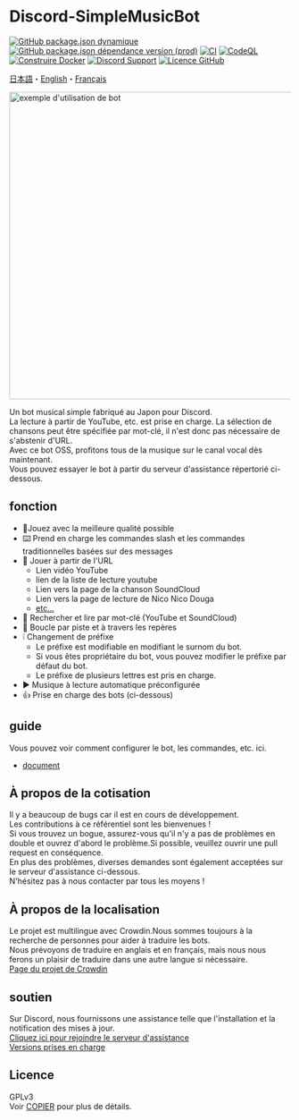 # Discord-SimpleMusicBot
[![GitHub package.json dynamique](https://img.shields.io/github/package-json/version/mtripg6666tdr/Discord-SimpleMusicBot/master)](https://github.com/mtripg6666tdr/Discord-SimpleMusicBot/blob/master/package.json) [![GitHub package.json dépendance version (prod)](https://img.shields.io/badge/dynamic/json?color=blue&label=oceanic.js&query=%24.dependencies%5B%22oceanic.js%22%5D&url=https%3A%2F%2Fraw.githubusercontent.com%2Fmtripg6666tdr%2FDiscord-SimpleMusicBot%2Fmaster%2Fpackage.json)](https://github.com/OceanicJS/Oceanic) [![CI](https://github.com/mtripg6666tdr/Discord-SimpleMusicBot/actions/workflows/test.yml/badge.svg)](https://github.com/mtripg6666tdr/Discord-SimpleMusicBot/actions/workflows/test.yml) [![CodeQL](https://github.com/mtripg6666tdr/Discord-SimpleMusicBot/actions/workflows/codeql-analysis.yml/badge.svg)](https://github.com/mtripg6666tdr/Discord-SimpleMusicBot/actions/workflows/codeql-analysis.yml) [![Construire Docker](https://github.com/mtripg6666tdr/Discord-SimpleMusicBot/actions/workflows/build-docker.yml/badge.svg)](https://github.com/mtripg6666tdr/Discord-SimpleMusicBot/actions/workflows/build-docker.yml) [![Discord Support](https://img.shields.io/discord/847435307582095360?label=discord&logo=discord&logoColor=white)](https://discord.gg/7DrAEXBMHe) [![Licence GitHub](https://img.shields.io/github/license/mtripg6666tdr/Discord-SimpleMusicBot)](LICENSE)

[日本語](/README.md)・[English](/locales/README.en-US.md)・[Français](/locales/README.fr-FR.md)

<img alt="exemple d'utilisation de bot" src="https://user-images.githubusercontent.com/56076195/218059644-2ebdf405-b9f8-4561-a3cc-2bcecf09f145.png" width="550" />

Un bot musical simple fabriqué au Japon pour Discord.  
La lecture à partir de YouTube, etc. est prise en charge. La sélection de chansons peut être spécifiée par mot-clé, il n'est donc pas nécessaire de s'abstenir d'URL.  
Avec ce bot OSS, profitons tous de la musique sur le canal vocal dès maintenant.  
Vous pouvez essayer le bot à partir du serveur d'assistance répertorié ci-dessous.

## fonction
- 🎵Jouez avec la meilleure qualité possible
- ⌨️ Prend en charge les commandes slash et les commandes traditionnelles basées sur des messages
- 🔗 Jouer à partir de l'URL
  - Lien vidéo YouTube
  - lien de la liste de lecture youtube
  - Lien vers la page de la chanson SoundCloud
  - Lien vers la page de lecture de Nico Nico Douga
  - [etc...](https://web.usamyon.moe/Discord-SimpleMusicBot/docs/guide/commands/overview)
- 🔎 Rechercher et lire par mot-clé (YouTube et SoundCloud)
- 🔁 Boucle par piste et à travers les repères
- ❕ Changement de préfixe
  - Le préfixe est modifiable en modifiant le surnom du bot.
  - Si vous êtes propriétaire du bot, vous pouvez modifier le préfixe par défaut du bot.
  - Le préfixe de plusieurs lettres est pris en charge.
- ▶️ Musique à lecture automatique préconfigurée
- 👍 Prise en charge des bots (ci-dessous)

## guide
Vous pouvez voir comment configurer le bot, les commandes, etc. ici.
- [document](https://web.usamyon.moe/Discord-SimpleMusicBot/)

## À propos de la cotisation
Il y a beaucoup de bugs car il est en cours de développement.  
Les contributions à ce référentiel sont les bienvenues !  
Si vous trouvez un bogue, assurez-vous qu'il n'y a pas de problèmes en double et ouvrez d'abord le problème.Si possible, veuillez ouvrir une pull request en conséquence.  
En plus des problèmes, diverses demandes sont également acceptées sur le serveur d'assistance ci-dessous.  
N'hésitez pas à nous contacter par tous les moyens !

## À propos de la localisation
Le projet est multilingue avec Crowdin.Nous sommes toujours à la recherche de personnes pour aider à traduire les bots.  
Nous prévoyons de traduire en anglais et en français, mais nous nous ferons un plaisir de traduire dans une autre langue si nécessaire.  
[Page du projet de Crowdin](https://crowdin.com/project/discord-simplemusicbot)

## soutien
Sur Discord, nous fournissons une assistance telle que l'installation et la notification des mises à jour.   
[Cliquez ici pour rejoindre le serveur d'assistance](https://discord.gg/7DrAEXBMHe)  
[Versions prises en charge](https://web.usamyon.moe/Discord-SimpleMusicBot/docs/next/setup/support)

## Licence
GPLv3  
Voir [COPIER](COPYING) pour plus de détails.
